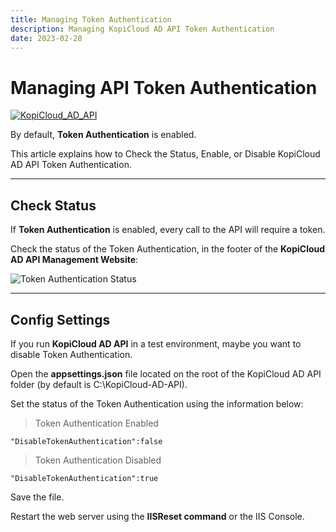 ```yaml
---
title: Managing Token Authentication
description: Managing KopiCloud AD API Token Authentication
date: 2023-02-28
---
```


# Managing API Token Authentication
[![KopiCloud_AD_API](https://img.shields.io/badge/kopiCloud_ad-v1.0+-blueviolet.svg)](https://www.kopicloud-ad-api.com)

By default, **Token Authentication** is enabled.

This article explains how to Check the Status, Enable, or Disable KopiCloud AD API Token Authentication.

----

## Check Status

If **Token Authentication** is enabled, every call to the API will require a token.

Check the status of the Token Authentication, in the footer of the **KopiCloud AD API Management Website**:

![Token Authentication Status](https://help.kopicloud-ad-api.com/assets/docs/token_authentication_status.png)

----

## Config Settings

If you run **KopiCloud AD API** in a test environment, maybe you want to disable Token Authentication.

Open the **appsettings.json** file located on the root of the KopiCloud AD API folder (by default is C:\KopiCloud-AD-API).

Set the status of the Token Authentication using the information below:

> Token Authentication Enabled

```
"DisableTokenAuthentication":false
```

> Token Authentication Disabled

```
"DisableTokenAuthentication":true
```

Save the file.

Restart the web server using the **IISReset command** or the IIS Console.
